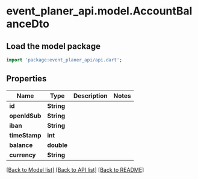 # event_planer_api.model.AccountBalanceDto

## Load the model package
```dart
import 'package:event_planer_api/api.dart';
```

## Properties
Name | Type | Description | Notes
------------ | ------------- | ------------- | -------------
**id** | **String** |  | 
**openIdSub** | **String** |  | 
**iban** | **String** |  | 
**timeStamp** | **int** |  | 
**balance** | **double** |  | 
**currency** | **String** |  | 

[[Back to Model list]](../README.md#documentation-for-models) [[Back to API list]](../README.md#documentation-for-api-endpoints) [[Back to README]](../README.md)


